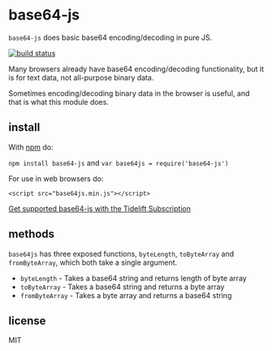 base64-js
=========

`base64-js` does basic base64 encoding/decoding in pure JS.

[![build status](https://secure.travis-ci.org/beatgammit/base64-js.png)](http://travis-ci.org/beatgammit/base64-js)

Many browsers already have base64 encoding/decoding functionality, but it is for text data, not all-purpose binary data.

Sometimes encoding/decoding binary data in the browser is useful, and that is what this module does.

install
-------

With [npm](https://npmjs.org) do:

`npm install base64-js` and `var base64js = require('base64-js')`

For use in web browsers do:

`<script src="base64js.min.js"></script>`

[Get supported base64-js with the Tidelift Subscription](https://tidelift.com/subscription/pkg/npm-base64-js?utm_source=npm-base64-js&utm_medium=referral&utm_campaign=readme)

methods
-------

`base64js` has three exposed functions, `byteLength`, `toByteArray` and `fromByteArray`, which both take a single argument.

-   `byteLength` - Takes a base64 string and returns length of byte array
-   `toByteArray` - Takes a base64 string and returns a byte array
-   `fromByteArray` - Takes a byte array and returns a base64 string

license
-------

MIT
